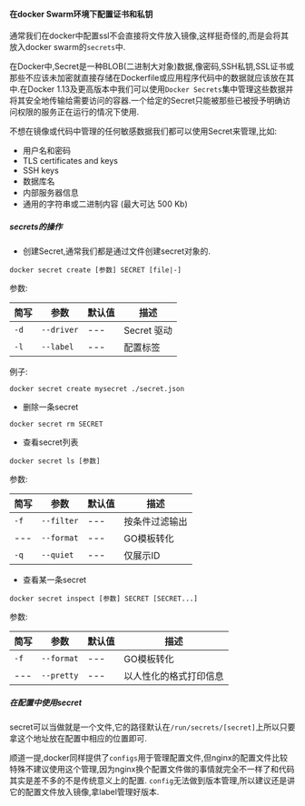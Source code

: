 
#### 在docker Swarm环境下配置证书和私钥

通常我们在docker中配置ssl不会直接将文件放入镜像,这样挺奇怪的,而是会将其放入docker swarm的`secrets`中.

在Docker中,Secret是一种BLOB(二进制大对象)数据,像密码,SSH私钥,SSL证书或那些不应该未加密就直接存储在Dockerfile或应用程序代码中的数据就应该放在其中.在Docker 1.13及更高版本中我们可以使用`Docker Secrets`集中管理这些数据并将其安全地传输给需要访问的容器.一个给定的Secret只能被那些已被授予明确访问权限的服务正在运行的情况下使用.

不想在镜像或代码中管理的任何敏感数据我们都可以使用Secret来管理,比如:

+ 用户名和密码
+ TLS certificates and keys
+ SSH keys
+ 数据库名
+ 内部服务器信息
+ 通用的字符串或二进制内容 (最大可达 500 Kb)

##### secrets的操作

+ 创建Secret,通常我们都是通过文件创建secret对象的.

```shell
docker secret create [参数] SECRET [file|-]
```

参数:

| 简写 | 参数       | 默认值 | 描述        |
| ---- | ---------- | ------ | ----------- |
| `-d` | `--driver` | ---    | Secret 驱动 |
| `-l` | `--label`  | ---    | 配置标签    |

例子:

```shell
docker secret create mysecret ./secret.json
```

+ 删除一条secret

```shell
docker secret rm SECRET
```

+ 查看secret列表

```shell
docker secret ls [参数]
```

参数:

| 简写 | 参数       | 默认值 | 描述           |
| ---- | ---------- | ------ | -------------- |
| `-f` | `--filter` | ---    | 按条件过滤输出 |
| ---  | `--format` | ---    | GO模板转化     |
| `-q` | `--quiet`  | ---    | 仅展示ID       |

+ 查看某一条secret

```shell
docker secret inspect [参数] SECRET [SECRET...]
```

参数:

| 简写 | 参数       | 默认值 | 描述                   |
| ---- | ---------- | ------ | ---------------------- |
| `-f` | `--format` | ---    | GO模板转化             |
| ---  | `--pretty` | ---    | 以人性化的格式打印信息 |

##### 在配置中使用secret

secret可以当做就是一个文件,它的路径默认在`/run/secrets/[secret]`上所以只要拿这个地址放在配置中相应的位置即可.

顺道一提,docker同样提供了`configs`用于管理配置文件,但nginx的配置文件比较特殊不建议使用这个管理,因为nginx换个配置文件做的事情就完全不一样了和代码其实是差不多的不是传统意义上的配置.
`config`无法做到版本管理,所以建议还是讲它的配置文件放入镜像,拿label管理好版本.